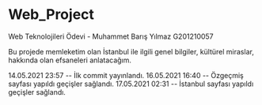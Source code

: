 # Web_Project
Web Teknolojileri Ödevi - Muhammet Barış Yılmaz G201210057


Bu projede memleketim olan İstanbul ile ilgili genel bilgiler, kültürel miraslar, hakkında olan efsaneleri anlatacağım. 

14.05.2021 23:57 -- İlk commit yayınlandı.
16.05.2021 16:40 -- Özgeçmiş sayfası yapıldı geçişler sağlandı.
17.05.2021 02:31 -- İstanbul sayfası yapıldı geçişler sağlandı.